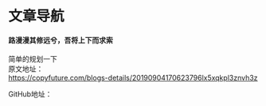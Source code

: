 # 文章导航 

#### 路漫漫其修远兮，吾将上下而求索 
简单的规划一下  
原文地址：  
https://copyfuture.com/blogs-details/20190904170623796lx5xqkpl3znvh3z  

GitHub地址：


